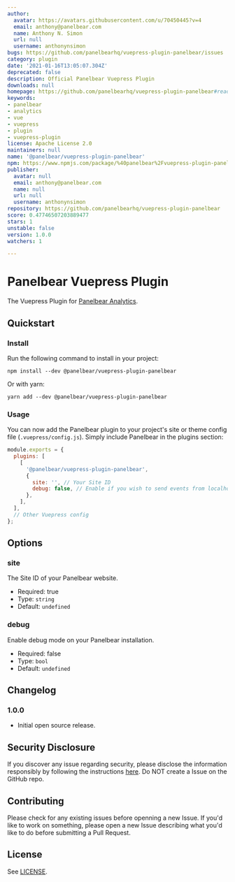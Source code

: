 ```yaml
---
author:
  avatar: https://avatars.githubusercontent.com/u/70450445?v=4
  email: anthony@panelbear.com
  name: Anthony N. Simon
  url: null
  username: anthonynsimon
bugs: https://github.com/panelbearhq/vuepress-plugin-panelbear/issues
category: plugin
date: '2021-01-16T13:05:07.304Z'
deprecated: false
description: Official Panelbear Vuepress Plugin
downloads: null
homepage: https://github.com/panelbearhq/vuepress-plugin-panelbear#readme
keywords:
- panelbear
- analytics
- vue
- vuepress
- plugin
- vuepress-plugin
license: Apache License 2.0
maintainers: null
name: '@panelbear/vuepress-plugin-panelbear'
npm: https://www.npmjs.com/package/%40panelbear%2Fvuepress-plugin-panelbear
publisher:
  avatar: null
  email: anthony@panelbear.com
  name: null
  url: null
  username: anthonynsimon
repository: https://github.com/panelbearhq/vuepress-plugin-panelbear
score: 0.47746507203889477
stars: 1
unstable: false
version: 1.0.0
watchers: 1

---
```


# Panelbear Vuepress Plugin

The Vuepress Plugin for [Panelbear Analytics](https://panelbear.com).

## Quickstart

### Install

Run the following command to install in your project:

```
npm install --dev @panelbear/vuepress-plugin-panelbear
```

Or with yarn:

```
yarn add --dev @panelbear/vuepress-plugin-panelbear
```

### Usage

You can now add the Panelbear plugin to your project's site or theme config file (`.vuepress/config.js`). Simply include Panelbear in the plugins section:

```javascript
module.exports = {
  plugins: [
    [
      '@panelbear/vuepress-plugin-panelbear',
      {
        site: '', // Your Site ID
        debug: false, // Enable if you wish to send events from localhost / log to console
      },
    ],
  ],
  // Other Vuepress config
};
```

## Options

### site

The Site ID of your Panelbear website.

- Required: true
- Type: `string`
- Default: `undefined`

### debug

Enable debug mode on your Panelbear installation.

- Required: false
- Type: `bool`
- Default: `undefined`

## Changelog

### 1.0.0

- Initial open source release.

## Security Disclosure

If you discover any issue regarding security, please disclose the information responsibly by following the instructions [here](https://panelbear.com/security/). Do NOT create a Issue on the GitHub repo.

## Contributing

Please check for any existing issues before openning a new Issue. If you'd like to work on something, please open a new Issue describing what you'd like to do before submitting a Pull Request.

## License

See [LICENSE](https://github.com/panelbearhq/vuepress-plugin-panelbear/blob/master/LICENSE).
